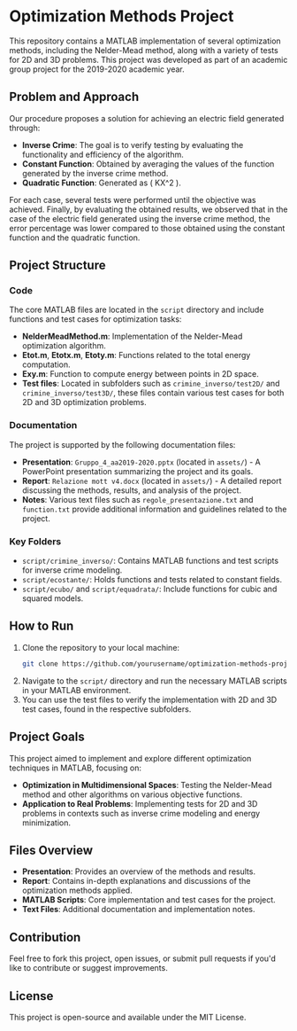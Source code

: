 
# Optimization Methods Project

This repository contains a MATLAB implementation of several optimization methods, including the Nelder-Mead method, along with a variety of tests for 2D and 3D problems. This project was developed as part of an academic group project for the 2019-2020 academic year.

## Problem and Approach

Our procedure proposes a solution for achieving an electric field generated through:

- **Inverse Crime**: The goal is to verify testing by evaluating the functionality and efficiency of the algorithm.
- **Constant Function**: Obtained by averaging the values of the function generated by the inverse crime method.
- **Quadratic Function**: Generated as \( KX^2 \).

For each case, several tests were performed until the objective was achieved. Finally, by evaluating the obtained results, we observed that in the case of the electric field generated using the inverse crime method, the error percentage was lower compared to those obtained using the constant function and the quadratic function.

## Project Structure

### Code
The core MATLAB files are located in the `script` directory and include functions and test cases for optimization tasks:
- **NelderMeadMethod.m**: Implementation of the Nelder-Mead optimization algorithm.
- **Etot.m**, **Etotx.m**, **Etoty.m**: Functions related to the total energy computation.
- **Exy.m**: Function to compute energy between points in 2D space.
- **Test files**: Located in subfolders such as `crimine_inverso/test2D/` and `crimine_inverso/test3D/`, these files contain various test cases for both 2D and 3D optimization problems.

### Documentation
The project is supported by the following documentation files:
- **Presentation**: `Gruppo_4_aa2019-2020.pptx` (located in `assets/`) - A PowerPoint presentation summarizing the project and its goals.
- **Report**: `Relazione mott v4.docx` (located in `assets/`) - A detailed report discussing the methods, results, and analysis of the project.
- **Notes**: Various text files such as `regole_presentazione.txt` and `function.txt` provide additional information and guidelines related to the project.

### Key Folders
- `script/crimine_inverso/`: Contains MATLAB functions and test scripts for inverse crime modeling.
- `script/ecostante/`: Holds functions and tests related to constant fields.
- `script/ecubo/` and `script/equadrata/`: Include functions for cubic and squared models.

## How to Run
1. Clone the repository to your local machine:
   ```bash
   git clone https://github.com/yourusername/optimization-methods-project.git
   ```
2. Navigate to the `script/` directory and run the necessary MATLAB scripts in your MATLAB environment.
3. You can use the test files to verify the implementation with 2D and 3D test cases, found in the respective subfolders.

## Project Goals
This project aimed to implement and explore different optimization techniques in MATLAB, focusing on:
- **Optimization in Multidimensional Spaces**: Testing the Nelder-Mead method and other algorithms on various objective functions.
- **Application to Real Problems**: Implementing tests for 2D and 3D problems in contexts such as inverse crime modeling and energy minimization.

## Files Overview
- **Presentation**: Provides an overview of the methods and results.
- **Report**: Contains in-depth explanations and discussions of the optimization methods applied.
- **MATLAB Scripts**: Core implementation and test cases for the project.
- **Text Files**: Additional documentation and implementation notes.

## Contribution
Feel free to fork this project, open issues, or submit pull requests if you'd like to contribute or suggest improvements.

## License
This project is open-source and available under the MIT License.

